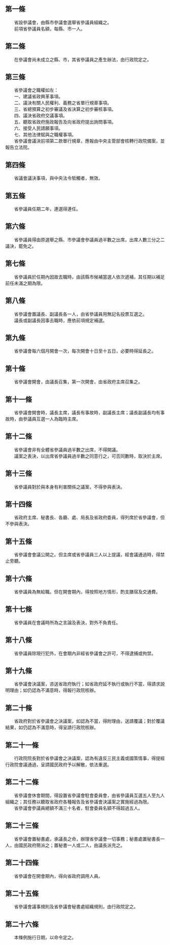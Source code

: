 第一條 
-------
　　省設參議會，由縣市參議會選舉省參議員組織之。  
　　前項省參議員名額，每縣、市一人。  


第二條 
-------
　　在參議會尚未成立之縣、市，其省參議員之產生辦法，由行政院定之。  


第三條 
-------
　　省參議會之職權如左：  
　　一、建議省政興革事項。  
　　二、議決有關人民權利、義務之省單行規章事項。  
　　三、省總預算之初步審議及省決算之初步審核事項。  
　　四、議決省政府交議事項。  
　　五、聽取省政府施政報告及向省政府提出詢問事項。  
　　六、接受人民請願事項。  
　　七、其他法律賦與之職權事項。  
　　省參議會議決前項第二款單行規章，應報由中央主管部會核轉行政院備案，並報告立法院。  


第四條 
-------
　　省議會議決事項，與中央法令牴觸者，無效。  


第五條 
-------
　　省參議員任期二年，連選得連任。  


第六條 
-------
　　省參議員得由原選舉之縣、市參議會參議員過半數之出席，出席人數三分之二議決，罷免之。  


第七條 
-------
　　省參議員於任期內因故去職時，由該縣市候補當選人依次遞補，其任期以補足前任未滿之期為限。  


第八條 
-------
　　省參議會置議長、副議長各一人，由省參議員用無記名投票互選之。  
　　議長或副議長因事去職時，應依前項規定補選。  


第九條 
-------
　　省參議會每六個月開會一次，每次開會十日至十五日，必要時得延長之。  


第十條 
-------
　　省參議會開會，由議長召集，第一次開會，由省政府主席召集之。  


第十一條 
---------
　　省參議會開會時，議長主席，議長有事故時，副議長主席；議長副議長均有事故時，由參議員互選一人為臨時主席。  


第十二條 
---------
　　省參議會非有全體省參議員過半數之出席，不得開議。  
　　議案之表決，以出席省參議員過半數之同意行之，可否同數時，取決於主席。  


第十三條 
---------
　　省參議員對於與本身有利害關係之議案，不得參與表決。  


第十四條 
---------
　　省政府主席、秘書長、各廳、處、局長及省政府委員，得列席於省參議會，但不參與表決。  


第十五條 
---------
　　省參議會會議公開之。但主席或省參議員三人以上提議，經會議通過時，得禁止旁聽。  


第十六條 
---------
　　省參議員為無給職。但在開會期內，得按照地方情形，酌支膳宿及交通費。  


第十七條 
---------
　　省參議員在會議時所為之言論及表決，對外不負責任。  


第十八條 
---------
　　省參議員除現行犯外，在會期內非經省參議會之許可，不得逮捕或拘禁。  


第十九條 
---------
　　省參議會決議案，咨送省政府執行；如省政府延不執行或執行不當，得請求說明理由；如仍認為不滿意時，得報行政院核辦。  


第二十條 
---------
　　省政府對於省參議會之決議案，如認為不當，得附理由，送請覆議；對於覆議結果，如仍認為不滿意時，得呈請行政院核辦。  


第二十一條 
-----------
　　行政院院長對於省參議會之決議案，認為有違反三民主義或國策情事，得提經行政院會議通過，呈請國民政府予以解散，依法重選。  


第二十二條 
-----------
　　省參議會休會期間，得設置省參議會駐會委員會，由省參議員互選五人至九人組織之；其任務以聽取省政府各種報告及省參議會決議案之實施經過為限。  
　　省參議會參議員總額不滿三十名者，駐會委員名額不得超過五人。  


第二十三條 
-----------
　　省參議會置秘書處，承議長之命，辦理省參議會一切事務；秘書處置秘書長一人，由國民政府簡派之；置秘書一人或二人，由議長派充之。  


第二十四條 
-----------
　　省參議會在開會期內，得向省政府調用人員。  


第二十五條 
-----------
　　省參議會議事規則及省參議會秘書處組織規則，由行政院定之。  


第二十六條 
-----------
　　本條例施行日期，以命令定之。